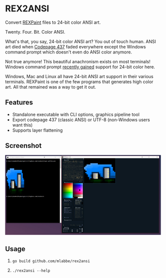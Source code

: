 # REX2ANSI #

Convert [REXPaint](http://www.gridsagegames.com/rexpaint/) files to 24-bit color ANSI art.

Twenty. Four. Bit.  Color ANSI.

What's that, you say, 24-bit color ANSI art?  You out of touch human. ANSI art died when [Codepage 437](https://en.wikipedia.org/wiki/Code_page_437) faded everywhere except the Windows command prompt which doesn't even do ANSI color anymore.

Not true anymore!  This beautiful anachronism exists on most terminals!  Windows command prompt [recently gained](https://blogs.msdn.microsoft.com/commandline/2016/09/22/24-bit-color-in-the-windows-console/) support for 24-bit color here.    

Windows, Mac and Linux all have 24-bit ANSI art support in their various terminals.  REXPaint is one of the few programs that generates high color art.  All that remained was a way to get it out.

## Features ##

 - Standalone executable with CLI options, graphics pipeline tool
 - Export codepage 437 (classic ANSI) or UTF-8 (non-Windows users want this)
 - Supports layer flattening

## Screenshot ##

![Rex2ansi in action](/screenshots/1.jpg?raw=true)

## Usage ##

 1. `go build github.com/mlabbe/rex2ansi`
 
 2. `./rex2ansi --help`
